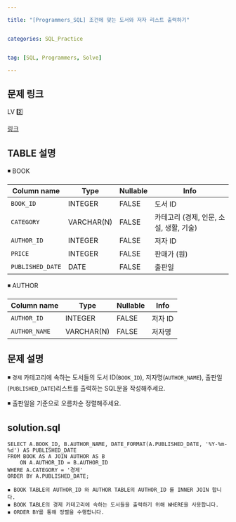 ```yaml
---

title: "[Programmers_SQL] 조건에 맞는 도서와 저자 리스트 출력하기"


categories: SQL_Practice


tag: [SQL, Programmers, Solve]

---
```


## 문제 링크

LV 2️⃣

[링크](https://school.programmers.co.kr/learn/courses/30/lessons/144854)

## TABLE 설명

◾ BOOK

|Column name|Type|Nullable|Info|
|-|-|-|-|
|`BOOK_ID`|INTEGER|FALSE|도서 ID|
|`CATEGORY`|VARCHAR(N)|FALSE|카테고리 (경제, 인문, 소설, 생활, 기술)|
|`AUTHOR_ID`|INTEGER|FALSE|저자 ID|
|`PRICE`|INTEGER|FALSE|판매가 (원)|
|`PUBLISHED_DATE`|DATE|FALSE|출판일|

◾ AUTHOR

|Column name|Type|Nullable|Info|
|-|-|-|-|
|`AUTHOR_ID`|INTEGER|FALSE|저자 ID|
|`AUTHOR_NAME`|VARCHAR(N)|FALSE|저자명|

## 문제 설명

◾ `경제` 카테고리에 속하는 도서들의 도서 ID(`BOOK_ID`), 저자명(`AUTHOR_NAME`), 출판일(`PUBLISHED_DATE`)리스트를 출력하는 SQL문을 작성해주세요. 

◾ 출판일을 기준으로 오름차순 정렬해주세요. 

## solution.sql
    SELECT A.BOOK_ID, B.AUTHOR_NAME, DATE_FORMAT(A.PUBLISHED_DATE, '%Y-%m-%d') AS PUBLISHED_DATE
    FROM BOOK AS A JOIN AUTHOR AS B 
        ON A.AUTHOR_ID = B.AUTHOR_ID 
    WHERE A.CATEGORY = '경제'
    ORDER BY A.PUBLISHED_DATE;


```
◾ BOOK TABLE의 AUTHOR_ID 와 AUTHOR TABLE의 AUTHOR_ID 를 INNER JOIN 합니다. 
◾ BOOK TABLE의 경제 카테고리에 속하는 도서들을 출력하기 위해 WHERE을 사용합니다. 
◾ ORDER BY를 통해 정렬을 수행합니다. 
```